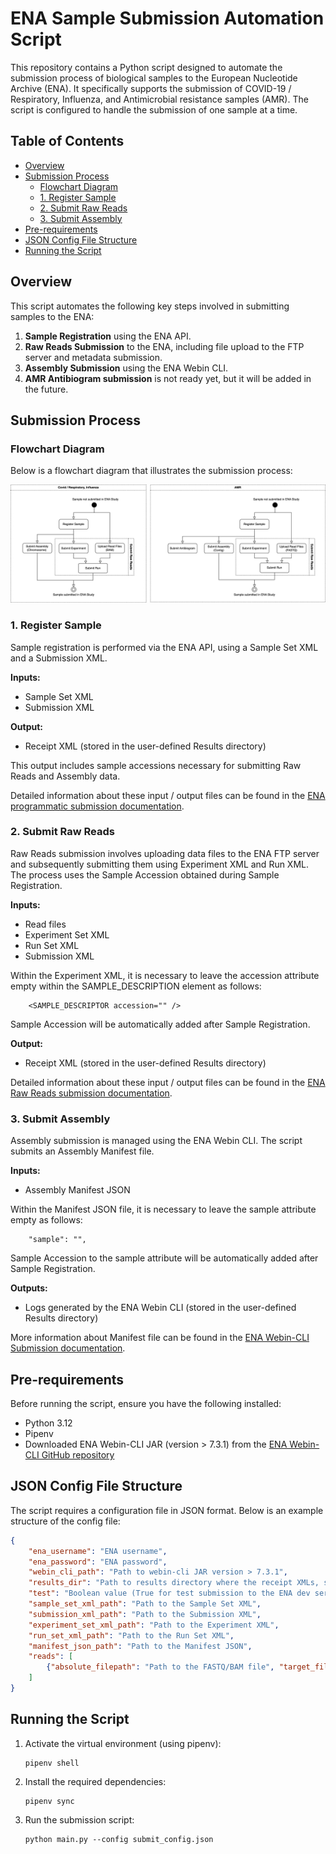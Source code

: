 # ENA Sample Submission Automation Script

This repository contains a Python script designed to automate the submission process of biological samples to the European Nucleotide Archive (ENA). It specifically supports the submission of COVID-19 / Respiratory, Influenza, and Antimicrobial resistance samples (AMR). The script is configured to handle the submission of one sample at a time.

## Table of Contents
- [Overview](#overview)
- [Submission Process](#submission-process)
  - [Flowchart Diagram](#flowchart-diagram)
  - [1. Register Sample](#1-sample-registration)
  - [2. Submit Raw Reads](#2-submit-raw-reads)
  - [3. Submit Assembly](#3-submit-assembly)
- [Pre-requirements](#pre-requirements)
- [JSON Config File Structure](#json-config-file-structure)
- [Running the Script](#running-the-script)

## Overview
This script automates the following key steps involved in submitting samples to the ENA:
1. **Sample Registration** using the ENA API.
2. **Raw Reads Submission** to the ENA, including file upload to the FTP server and metadata submission.
3. **Assembly Submission** using the ENA Webin CLI.
4. **AMR Antibiogram submission** is not ready yet, but it will be added in the future.

## Submission Process

### Flowchart Diagram
Below is a flowchart diagram that illustrates the submission process:

![Flowchart Diagram](diagrams/flowcharts.png)

### 1. Register Sample
Sample registration is performed via the ENA API, using a Sample Set XML and a Submission XML.

**Inputs:**
- Sample Set XML
- Submission XML

**Output:**
- Receipt XML (stored in the user-defined Results directory)

This output includes sample accessions necessary for submitting Raw Reads and Assembly data.

Detailed information about these input / output files can be found in the [ENA programmatic submission documentation](https://ena-docs.readthedocs.io/en/latest/submit/samples/programmatic.html).

### 2. Submit Raw Reads
Raw Reads submission involves uploading data files to the ENA FTP server and subsequently submitting them using Experiment XML and Run XML. The process uses the Sample Accession obtained during Sample Registration.

**Inputs:**
- Read files
- Experiment Set XML
- Run Set XML
- Submission XML

Within the Experiment XML, it is necessary to leave the accession attribute empty within the SAMPLE_DESCRIPTION element as follows:

```shell
    <SAMPLE_DESCRIPTOR accession="" />
```

Sample Accession will be automatically added after Sample Registration.

**Output:**
- Receipt XML (stored in the user-defined Results directory)

Detailed information about these input / output files can be found in the [ENA Raw Reads submission documentation](https://ena-docs.readthedocs.io/en/latest/submit/reads/programmatic.html).

### 3. Submit Assembly
Assembly submission is managed using the ENA Webin CLI. The script submits an Assembly Manifest file.

**Inputs:**
- Assembly Manifest JSON

Within the Manifest JSON file, it is necessary to leave the sample attribute empty as follows:

```shell
    "sample": "",
```

Sample Accession to the sample attribute will be automatically added after Sample Registration.

**Outputs:**
- Logs generated by the ENA Webin CLI (stored in the user-defined Results directory)

More information about Manifest file can be found in the [ENA Webin-CLI Submission documentation](https://ena-docs.readthedocs.io/en/latest/submit/general-guide/webin-cli.html).

## Pre-requirements
Before running the script, ensure you have the following installed:
- Python 3.12
- Pipenv
- Downloaded ENA Webin-CLI JAR (version > 7.3.1) from the [ENA Webin-CLI GitHub repository](https://github.com/enasequence/webin-cli/releases)

## JSON Config File Structure
The script requires a configuration file in JSON format. Below is an example structure of the config file:

```json
{
    "ena_username": "ENA username",
    "ena_password": "ENA password",
    "webin_cli_path": "Path to webin-cli JAR version > 7.3.1",
    "results_dir": "Path to results directory where the receipt XMLs, submitted files and Assembly logs will be stored",
    "test": "Boolean value (True for test submission to the ENA dev server, False for production submission to the ENA prod server)",
    "sample_set_xml_path": "Path to the Sample Set XML",
    "submission_xml_path": "Path to the Submission XML",
    "experiment_set_xml_path": "Path to the Experiment XML",
    "run_set_xml_path": "Path to the Run Set XML",
    "manifest_json_path": "Path to the Manifest JSON",
    "reads": [
        {"absolute_filepath": "Path to the FASTQ/BAM file", "target_filename": "Unique filename for the ENA FTP server (must also be specified within the Run XML)"}
    ]
}
```

## Running the Script

1. Activate the virtual environment (using pipenv):

    ```shell
    pipenv shell
    ```

2. Install the required dependencies:

    ```shell
   pipenv sync
    ```

3. Run the submission script:

    ```shell
    python main.py --config submit_config.json
    ```


